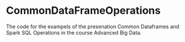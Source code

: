 # CommonDataFrameOperations
The code for the exampels of the presenation Common Dataframes and Spark SQL Operations in the course Advanced Big Data.
